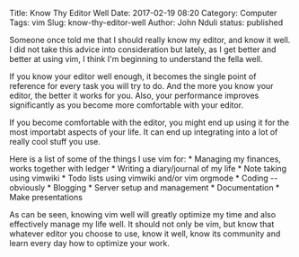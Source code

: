 Title: Know Thy Editor Well
Date: 2017-02-19 08:20
Category: Computer
Tags: vim 
Slug: know-thy-editor-well
Author: John Nduli
status: published

Someone once told me that I should really know my editor, and know
it well. I did not take this advice into consideration but lately,
as I get better and better at using vim, I think I'm beginning to
understand the fella well. 

If you know your editor well enough, it becomes the single point
of reference for every task you will try to do. And the more you
know your editor, the better it works for you. Also, your
performance improves significantly as you become more comfortable
with your editor.

If you become comfortable with the editor, you might end up using
it for the most importabt aspects of your life. It can end up
integrating into a lot of really cool stuff you use.

Here is a list of some of the things I use vim for:
    * Managing my finances, works together with ledger
    * Writing a diary/journal of my life
    * Note taking using vimwiki
    * Todo lists using vimwiki and/or vim orgmode
    * Coding -- obviously
    * Blogging
    * Server setup and management
    * Documentation
    * Make presentations

As can be seen, knowing vim well will greatly optimize my time and
also effectively manage my life well. It should not only be vim,
but know that whatever editor you choose to use, know it well,
know its community and learn every day how to optimize your work.
